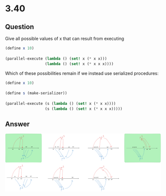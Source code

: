 # 3.40

## Question

Give all possible values of x that can result from executing

```scheme
(define x 10)

(parallel-execute (lambda () (set! x (* x x)))
                  (lambda () (set! x (* x x x))))
```

Which of these possibilities remain if we instead use serialized procedures:

```scheme
(define x 10)

(define s (make-serializer))

(parallel-execute (s (lambda () (set! x (* x x))))
                  (s (lambda () (set! x (* x x x)))))
```

## Answer

![3.40.png](3.40.png)
